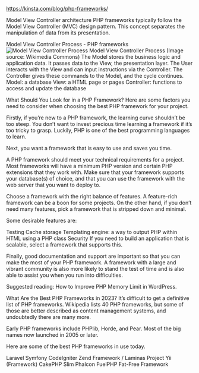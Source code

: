 https://kinsta.com/blog/php-frameworks/

Model View Controller architecture
PHP frameworks typically follow the Model View Controller (MVC) design pattern. This concept separates the manipulation of data from its presentation.

Model View Controller Process - PHP frameworks
![Model View Controller Process](https://kinsta.com/wp-content/uploads/2020/09/MVC-Process.png)
Model View Controller Process (Image source: Wikimedia Commons)
The Model stores the business logic and application data. It passes data to the View, the presentation layer. The User interacts with the View and can input instructions via the Controller. The Controller gives these commands to the Model, and the cycle continues.
Model: a database
View: a HTML page or pages
Controller: functions to access and update the database

What Should You Look for in a PHP Framework?
Here are some factors you need to consider when choosing the best PHP framework for your project.

Firstly, if you’re new to a PHP framework, the learning curve shouldn’t be too steep. You don’t want to invest precious time learning a framework if it’s too tricky to grasp. Luckily, PHP is one of the best programming languages to learn.

Next, you want a framework that is easy to use and saves you time.

A PHP framework should meet your technical requirements for a project. Most frameworks will have a minimum PHP version and certain PHP extensions that they work with. Make sure that your framework supports your database(s) of choice, and that you can use the framework with the web server that you want to deploy to.

Choose a framework with the right balance of features. A feature-rich framework can be a boon for some projects. On the other hand, if you don’t need many features, pick a framework that is stripped down and minimal.

Some desirable features are:

Testing
Cache storage
Templating engine: a way to output PHP within HTML using a PHP class
Security
If you need to build an application that is scalable, select a framework that supports this.

Finally, good documentation and support are important so that you can make the most of your PHP framework. A framework with a large and vibrant community is also more likely to stand the test of time and is also able to assist you when you run into difficulties.

Suggested reading: How to Improve PHP Memory Limit in WordPress.

What Are the Best PHP Frameworks in 2023?
It’s difficult to get a definitive list of PHP frameworks. Wikipedia lists 40 PHP frameworks, but some of those are better described as content management systems, and undoubtedly there are many more.

Early PHP frameworks include PHPlib, Horde, and Pear. Most of the big names now launched in 2005 or later.

Here are some of the best PHP frameworks in use today.

Laravel
Symfony
CodeIgniter
Zend Framework / Laminas Project
Yii (Framework)
CakePHP
Slim
Phalcon
FuelPHP
Fat-Free Framework
